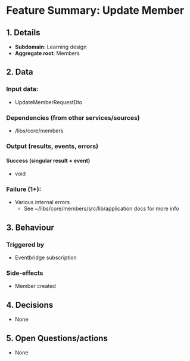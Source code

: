 # Feature Summary: Update Member

## 1. Details

- **Subdomain**: Learning design
- **Aggregate root**: Members

## 2. Data

### Input data:

- UpdateMemberRequestDto

### Dependencies (from other services/sources)

- /libs/core/members

### Output (results, events, errors)

#### Success (singular result + event)

- void

### Failure (1+):

- Various internal errors
  - See ~/libs/core/members/src/lib/application docs for more info

## 3. Behaviour

### Triggered by

- Eventbridge subscription

### Side-effects

- Member created

## 4. Decisions

- None

## 5. Open Questions/actions

- None
